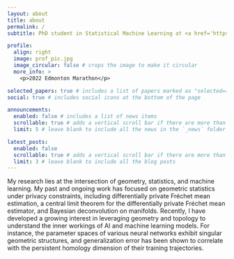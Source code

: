 ```yaml
---
layout: about
title: about
permalink: /
subtitle: PhD student in Statistical Machine Learning at <a href='https://www.ualberta.ca/en/mathematical-and-statistical-sciences/index.html'>University of Alberta</a>. 

profile:
  align: right
  image: prof_pic.jpg
  image_circular: false # crops the image to make it circular
  more_info: >
    <p>2022 Edmonton Marathon</p>

selected_papers: true # includes a list of papers marked as "selected={true}"
social: true # includes social icons at the bottom of the page

announcements:
  enabled: false # includes a list of news items
  scrollable: true # adds a vertical scroll bar if there are more than 3 news items
  limit: 5 # leave blank to include all the news in the `_news` folder

latest_posts:
  enabled: false
  scrollable: true # adds a vertical scroll bar if there are more than 3 new posts items
  limit: 3 # leave blank to include all the blog posts
---
```


My research lies at the intersection of geometry, statistics, and machine learning. My past and ongoing work has focused on geometric statistics under privacy constraints, including differentially private Fréchet mean estimation, a central limit theorem for the differentially private Fréchet mean estimator, and Bayesian deconvolution on manifolds. Recently, I have developed a growing interest in leveraging geometry and topology to understand the inner workings of AI and machine learning models. For instance, the parameter spaces of various neural networks exhibit singular geometric structures, and generalization error has been shown to correlate with the persistent homology dimension of their training trajectories. 
